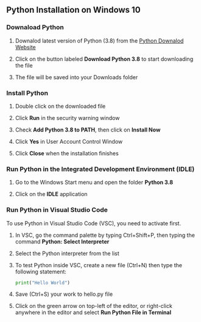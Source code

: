 ## Python Installation on Windows 10

### Downaload Python

1. Downalod latest version of Python (3.8) from the [Python Downalod Website](https://www.python.org/downloads/)  

2. Click on the button labeled **Download Python 3.8** to start downloading the file

3. The file will be saved into your Downloads folder

### Install Python

1. Double click on the downloaded file

2. Click **Run** in the security warning window

3. Check **Add Python 3.8 to PATH**, then click on **Install Now**

4. Click **Yes** in User Account Control Window

5. Click **Close** when the installation finishes

### Run Python in the Integrated Development Environment (IDLE)

1. Go to the Windows Start menu and open the folder **Python 3.8**

2. Click on the **IDLE** application

### Run Python in Visual Studio Code

To use Python in Visual Studio Code (VSC), you need to activate first.

1. In VSC, go the command palette by typing Ctrl+Shift+P, then typing the command **Python: Select Interpreter**

2. Select the Python interpreter from the list

3. To test Python inside VSC, create a new file (Ctrl+N) then type the following statement:
    ```Python
    print("Hello World")
    ```
4. Save (Ctrl+S) your work to hello.py file

5. Click on the green arrow on top-left of the editor, or right-click anywhere in the editor and select **Run Python File in Terminal**
